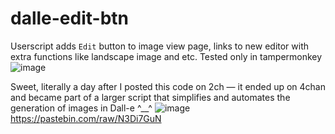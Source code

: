 # dalle-edit-btn
Userscript adds `Edit` button to image view page, links to new editor with extra functions like landscape image and etc.
Tested only in tampermonkey
![image](https://github.com/fhnb16/dalle-edit-btn/assets/1816594/4df1f64e-8486-43ef-b7f3-a3350174ee33)

Sweet, literally a day after I posted this code on 2ch — it ended up on 4chan and became part of a larger script that simplifies and automates the generation of images in Dall-e ^__^
![image](https://github.com/fhnb16/dalle-edit-btn/assets/1816594/2cd99895-fc86-4eb0-bf56-caa5f2f4d045)
https://pastebin.com/raw/N3Di7GuN
